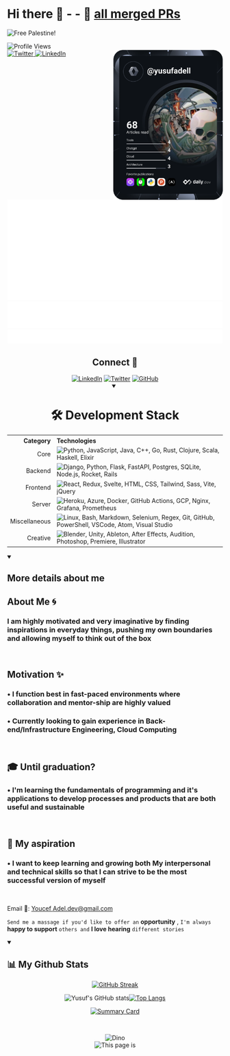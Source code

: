 
# Hi there 👋 - - 🔭  [all merged PRs](https://github.com/pulls?q=is%3Apr+author%3Ayusufadell+archived%3Afalse+is%3Amerged+)

![Free Palestine!](https://camo.githubusercontent.com/1001b2e8cc187a1b0f6d763935ab994a4a79c0090e13752ad68027b8111b152f/68747470733a2f2f62616467652e74656368666f7270616c657374696e652e6f72672f64656661756c74)

<img src="https://komarev.com/ghpvc/?username=IMperiumX&style=flat-square&color=blue" alt="Profile Views"/>

<div align="left">
  <a href="https://twitter.com/WHYUSUF_">
    <img
      src="https://img.shields.io/twitter/follow/WHYUSUF_?label=Twitter&logo=twitter&style=flat-square&color=1da1f2&logoColor=ffffff"
      alt="Twitter"
    />
  </a>
  <a href="https://www.linkedin.com/in/yusufadell/">
    <img
      src="https://img.shields.io/static/v1?logo=linkedin&style=flat-square&color=0072b1&label=LinkedIn&message=%E2%98%86"
      alt="LinkedIn"
    />
  </a>

  <a href="https://app.daily.dev/yusufadell" target="_blank">
    <img
      width="256"
      align="right"
      src="https://github.com/imperiumx/imperiumx/blob/devcard/devcard.svg"
      alt="Yusuf Adel's Dev Card"
    />
  </a>
</div>

![Metrics](https://raw.githubusercontent.com/imperiumx/imperiumx/github-metrics/github-metrics.svg)
![Notable contributions](https://raw.githubusercontent.com/imperiumx/imperiumx/github-metrics/notable.svg)
![Achievements](https://raw.githubusercontent.com/imperiumx/imperiumx/github-metrics/achievements.svg)

<div align="center">

<h2> Connect 👀</h2>
<a href = 'https://www.linkedin.com/in/yusufadell'> <img width='35' src="https://skillicons.dev/icons?i=linkedin"
alt="LinkedIn"
/></a>
<a href = 'https://www.twitter.com/WHYUSUF_'> <img width='35' src="https://skillicons.dev/icons?i=twitter"
alt="Twitter"
/></a>
<a href = 'https://www.github.com/imperiumx'> <img width='35' src="https://skillicons.dev/icons?i=github"
alt="GitHub"
/></a>
<br>

<!-- icons => &perline=3 -->
 <details open>
    <summary><h1>🛠️ Development Stack</h1></summary>
    <table>
      <tr>
        <th align="right">Category</th>
        <th align="left">Technologies</th>
      </tr>
      <tr>
        <td align="right">Core</td>
        <td><img src="https://skillicons.dev/icons?i=py,js,java,cpp,go,rust,clojure,scala,haskell,elixir" height="35px" alt="Python, JavaScript, Java, C++, Go, Rust, Clojure, Scala, Haskell, Elixir"
        /></td>
      </tr>
      <tr>
        <td align="right">Backend</td>
        <td><img src="https://skillicons.dev/icons?i=django,py,flask,fastapi,postgres,sqlite,nodejs,rocket,rails" height="35px"
        alt="Django, Python, Flask, FastAPI, Postgres, SQLite, Node.js, Rocket, Rails"
        /></td>
      </tr>
      <tr>
        <td align="right">Frontend</td>
        <td><img src="https://skillicons.dev/icons?i=react,redux,svelte,html,css,tailwind,sass,vite,jquery" height="35px"
        alt="React, Redux, Svelte, HTML, CSS, Tailwind, Sass, Vite, jQuery"
        /></td>
      </tr>
      <tr>
        <td align="right">Server</td>
        <td><img src="https://skillicons.dev/icons?i=heroku,azure,docker,githubactions,gcp,nginx,grafana,prometheus" height="35px"
        alt="Heroku, Azure, Docker, GitHub Actions, GCP, Nginx, Grafana, Prometheus"
        /></td>
      </tr>
      <tr>
        <td align="right">Miscellaneous</td>
        <td><img src="https://skillicons.dev/icons?i=linux,bash,markdown,selenium,regex,git,github,powershell,vscode,atom,visualstudio" height="35px"
        alt="Linux, Bash, Markdown, Selenium, Regex, Git, GitHub, PowerShell, VSCode, Atom, Visual Studio"
        /></td>
      </tr>
      <tr>
        <td align="right">Creative</td>
        <td><img src="https://skillicons.dev/icons?i=blender,unity,ableton,ae,au,ps,pr,ai" height="35px"/
        alt="Blender, Unity, Ableton, After Effects, Audition, Photoshop, Premiere, Illustrator"
        ></td>
      </tr>
    </table>
  </details>

 </div>

 <details open>
    <summary><h2> More details about me</h2></summary>

## About Me 🌀

### I am highly motivated and very imaginative by finding inspirations in everyday things, pushing my own boundaries and allowing myself to think out of the box

<br>

## Motivation ✨

### • I function best in fast-paced environments where collaboration and mentor-ship are highly valued

### • Currently looking to gain experience in Back-end/Infrastructure Engineering, Cloud Computing

<br>

## 🎓 Until graduation?

### • I'm learning the fundamentals of programming and it's applications to develop processes and products that are both useful and sustainable

<br>

## 🔭 My aspiration

### • I want to keep learning and growing both My interpersonal and technical skills so that I can strive to be the most successful version of myself

<br>

</details>

Email 💌: <a href="mailto:yusufadell.dev@gmail.com" title="Gmail">Youcef Adel.dev@gmail.com</a>

`Send me a massage if you'd like to offer an` **opportunity** , `I'm always` **happy to support** `others and` **I love hearing** `different stories`

<details open>
    <summary><h2>📊 My Github Stats</h2></summary>
<div align="center">

[![GitHub Streak](https://github-readme-streak-stats.herokuapp.com/?user=imperiumx&theme=neon-palenight&date_format=M%20j%5B%2C%20Y%5D)](https://github-readme-streak-stats.herokuapp.com/?user=imperiumx&theme=neon-palenight&date_format=M%20j%5B%2C%20Y%5D)

![Yusuf's GitHub stats](https://github-readme-stats.vercel.app/api?username=imperiumx&hide=contribs&show_icons=true&theme=radical)[![Top Langs](https://github-readme-stats.vercel.app/api/top-langs/?username=imperiumx&layout=compact&theme=radical)](https://github.com/anuraghazra/github-readme-stats)

[![Summary Card](https://raw.githubusercontent.com/imperiumx/-profile-summary-cards/master/profile-summary-card-output/dracula/0-profile-details.svg)](https://github.com/vn7n24fzkq/github-profile-summary-cards)

<br>

<img src="https://github.com/SP-XD/SP-XD/blob/main/images/dino_rounded.gif?raw=true" href="https://github.com/SP-XD" width="700" alt="Dino" /><br>
<img src="https://github.com/SP-XD/SP-XD/blob/main/images/this_page_is.gif?raw=true"  width="300" alt="This page is" />
</div>

</details>
